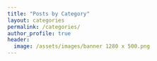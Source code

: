 ```yaml
---
title: "Posts by Category"
layout: categories
permalink: /categories/
author_profile: true
header:
  image: /assets/images/banner 1280 x 500.png
---
```


